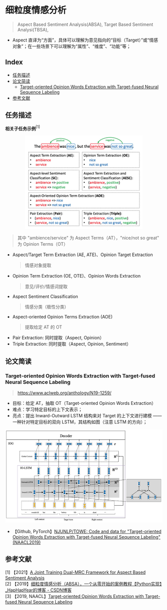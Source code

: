 细粒度情感分析
===
> Aspect Based Sentiment Analysis(ABSA), Target Based Sentiment Analysi(TBSA), 
- Aspect 直译为“方面”，具体可以理解为意见指向的“目标（Target）”或“情感对象”；在一些场景下可以理解为“属性”、“维度”、“功能”等；

Index
---
<!-- TOC -->

- [任务描述](#任务描述)
- [论文简读](#论文简读)
    - [Target-oriented Opinion Words Extraction with Target-fused Neural Sequence Labeling](#target-oriented-opinion-words-extraction-with-target-fused-neural-sequence-labeling)
- [参考文献](#参考文献)

<!-- /TOC -->

## 任务描述

**相关子任务示例**$^{[1]}$

<div align="center"><img src="./_assets/ABSA子任务示例.png" height="300" /></div>

> 其中 "ambience/service" 为 Aspect Terms（AT），"nice/not so great" 为 Opinion Terms（OT）

- Aspect/Target Term Extraction (AE, ATE)、Opinion Target Extraction
    > 情感对象提取
- Opinion Term Extraction (OE, OTE)、Opinion Words Extraction
    > 意见/评价/情感词提取
- Aspect Sentiment Classification
    > 情感分类（极性分类）
- Aspect-oriented Opinion Terms Extraction (AOE)
    > 提取给定 AT 的 OT
- Pair Extraction: 同时提取（Aspect, Opinion）
- Triple Extraction: 同时提取（Aspect, Opinion, Sentiment）


## 论文简读

### Target-oriented Opinion Words Extraction with Target-fused Neural Sequence Labeling
> https://www.aclweb.org/anthology/N19-1259/
- 目标：给定 AT，抽取 OT（Target-oriented Opinion Words Extraction）
- 难点：学习特定目标的上下文表示；
- 亮点：提出 Inward-Outward LSTM 结构来对 Target 的上下文进行建模 —— 一种针对特定目标的双向 LSTM，其结构如图（注意 LSTM 的方向）；

<div align="center"><img src="./_assets/Inward-Outward_LSTM_for_TOWE.png" height="300" /></div>

- 【Github, PyTorch】[NJUNLP/TOWE: Code and data for "Target-oriented Opinion Words Extraction with Target-fused Neural Sequence Labeling" (NAACL2019)](https://github.com/NJUNLP/TOWE)

## 参考文献
$[1]$ 【2021】[A Joint Training Dual-MRC Framework for Aspect Based Sentiment Analysis](https://arxiv.org/abs/2101.00816) <br/>
$[2]$ 【2019】[细粒度情感分析（ABSA），一个从零开始的案例教程【Python实现】_HapHapYear的博客 - CSDN博客](https://blog.csdn.net/HapHapYear/article/details/101102870) <br/>
$[3]$ 【2019, NAACL】[Target-oriented Opinion Words Extraction with Target-fused Neural Sequence Labeling](https://www.aclweb.org/anthology/N19-1259/) <br/>